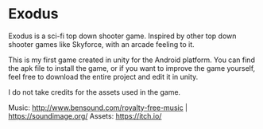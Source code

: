 # Exodus
Exodus is a sci-fi top down shooter game. Inspired by other top down shooter games like Skyforce, with an arcade feeling to it. 

This is my first game created in unity for the Android platform. You can find the apk file to install the game, or if you want to improve the game yourself, feel free to download the entire project and edit it in unity. 

I do not take credits for the assets used in the game. 

Music: http://www.bensound.com/royalty-free-music | https://soundimage.org/
Assets: https://itch.io/

